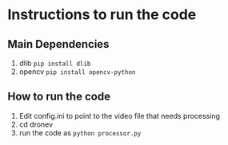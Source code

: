 # Instructions to run the code

## Main Dependencies

1. dlib `pip install dlib`
2. opencv `pip install opencv-python`

## How to run the code
1. Edit config.ini to point to the video file that needs processing
2. cd dronev
3. run the code as `python processor.py`
